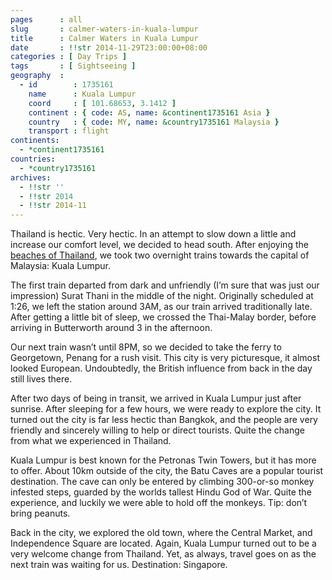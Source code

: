 ```yaml
---
pages      : all
slug       : calmer-waters-in-kuala-lumpur
title      : Calmer Waters in Kuala Lumpur
date       : !!str 2014-11-29T23:00:00+08:00
categories : [ Day Trips ]
tags       : [ Sightseeing ]
geography  :
  - id        : 1735161
    name      : Kuala Lumpur
    coord     : [ 101.68653, 3.1412 ]
    continent : { code: AS, name: &continent1735161 Asia }
    country   : { code: MY, name: &country1735161 Malaysia }
    transport : flight
continents:
  - *continent1735161
countries:
  - *country1735161
archives:
  - !!str ''
  - !!str 2014
  - !!str 2014-11
---
```


Thailand is hectic. Very hectic. In an attempt to slow down a little and increase our comfort level, we decided to head south. After enjoying the [beaches of Thailand](/blog/beaches-of-thailand.html), we took two overnight trains towards the capital of Malaysia: Kuala Lumpur.

The first train departed from dark and unfriendly (I’m sure that was just our impression) Surat Thani in the middle of the night. Originally scheduled at 1:26, we left the station around 3AM, as our train arrived traditionally late. After getting a little bit of sleep, we crossed the Thai-Malay border, before arriving in Butterworth around 3 in the afternoon.

Our next train wasn’t until 8PM, so we decided to take the ferry to Georgetown, Penang for a rush visit. This city is very picturesque, it almost looked European. Undoubtedly, the British influence from back in the day still lives there.

After two days of being in transit, we arrived in Kuala Lumpur just after sunrise. After sleeping for a few hours, we were ready to explore the city. It turned out the city is far less hectic than Bangkok, and the people are very friendly and sincerely willing to help or direct tourists. Quite the change from what we experienced in Thailand.

Kuala Lumpur is best known for the Petronas Twin Towers, but it has more to offer. About 10km outside of the city, the Batu Caves are a popular tourist destination. The cave can only be entered by climbing 300-or-so monkey infested steps, guarded by the worlds tallest Hindu God of War. Quite the experience, and luckily we were able to hold off the monkeys. Tip: don’t bring peanuts.

Back in the city, we explored the old town, where the Central Market, and Independence Square are located. Again, Kuala Lumpur turned out to be a very welcome change from Thailand. Yet, as always, travel goes on as the next train was waiting for us. Destination: Singapore.